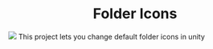 <h1 align="center">
Folder Icons
</h1>
 <img src="[https://i.imgur.com/sNNdxbt.png](https://github.com/compilerbutcher/Folder-Icons/assets/97310008/3b5f12a4-cbad-4d45-bb00-6eb899bef877)https://github.com/compilerbutcher/Folder-Icons/assets/97310008/3b5f12a4-cbad-4d45-bb00-6eb899bef877">
This project lets you change default folder icons in unity
